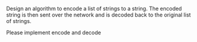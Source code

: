 Design an algorithm to encode a list of strings to a string. The encoded string is then sent over the network and is decoded back to the original list of strings.

Please implement encode and decode
